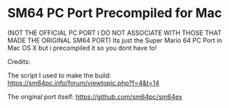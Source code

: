 # SM64 PC Port Precompiled for Mac
(NOT THE OFFICIAL PC PORT I DO NOT ASSOCIATE WITH THOSE THAT MADE THE ORIGINAL SM64 PORT) Its just the Super Mario 64 PC Port in Mac OS X but i precompiled it so you dont have to!

Credits:

The script I used to make the build: https://sm64pc.info/forum/viewtopic.php?f=4&t=14

The original port itself: https://github.com/sm64pc/sm64ex
